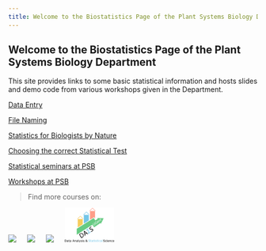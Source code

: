 ```yaml
---
title: Welcome to the Biostatistics Page of the Plant Systems Biology Department
---
```


## Welcome to the Biostatistics Page of the Plant Systems Biology Department

This site provides links to some basic statistical information and hosts slides and demo code from various workshops given in the Department.

[Data Entry](data_entry.md)

[File Naming](FileNaming.md)

[Statistics for Biologists by Nature](NaturePapers.md)

[Choosing the correct Statistical Test](StatTest.md)

[Statistical seminars at PSB](seminars.md)

[Workshops at PSB](workshops.md)

> Find more courses on:


<a href="https://www.vibtrainingandconferences.be/#/"><img src="https://raw.githubusercontent.com/vstorme/vstorme.github.io/master/_icons/vibtraining_notag_pos_rgb.png" width="20%"></a> 	&emsp; <a href="https://www.flames-statistics.com/"><img src="https://raw.githubusercontent.com/vstorme/vstorme.github.io/master/_icons/logo_flames_white.png" width="10%"></a> 	&emsp; <a href="https://science-academy.ugent.be/en"><img src="https://raw.githubusercontent.com/vstorme/vstorme.github.io/master/_icons/ugent_ICES_logo.png" width="15%"></a> 	&emsp; <a href="https://studiekiezer.ugent.be/2025/master-of-science-in-statistical-data-analysis-en"><img src="https://raw.githubusercontent.com/vstorme/vstorme.github.io/master/_icons/logo_en_black_with_text.png" width="20%"></a> 	&emsp;

[comment]: <> (de images staan in de folder _icons. Wanneer je op een file klikt, krijg je het path https://github.com/vstorme/vstorme.github.io/blob/master/_icons/logo_flames_white.png, github.com moet vervangen worden door raw.githubusercontent.com)
